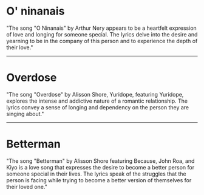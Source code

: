 # O' ninanais

"The song "O Ninanais" by Arthur Nery appears to be a heartfelt expression of love and longing for someone special. The lyrics delve into the desire and yearning to be in the company of this person and to experience the depth of their love."
***
# Overdose

"The song "Overdose" by Alisson Shore, Yuridope, featuring Yuridope, explores the intense and addictive nature of a romantic relationship. The lyrics convey a sense of longing and dependency on the person they are singing about."

***
# Betterman

"The song "Betterman" by Alisson Shore featuring Because, John Roa, and Kiyo is a love song that expresses the desire to become a better person for someone special in their lives. The lyrics speak of the struggles that the person is facing while trying to become a better version of themselves for their loved one."
